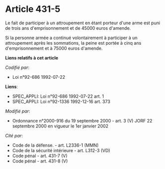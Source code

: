 # Article 431-5

Le fait de participer à un attroupement en étant porteur d'une arme est puni de trois ans d'emprisonnement et de 45000 euros
d'amende.

Si la personne armée a continué volontairement à participer à un attroupement après les sommations, la peine est portée à
cinq ans d'emprisonnement et à 75000 euros d'amende.

**Liens relatifs à cet article**

_Codifié par_:

  - Loi n°92-686 1992-07-22

**Liens**:

  - SPEC_APPLI: Loi n°92-686 1992-07-22 art. 1
  - SPEC_APPLI: Loi n°92-1336 1992-12-16 art. 373

_Modifié par_:

  - Ordonnance n°2000-916 du 19 septembre 2000 - art. 3 (V) JORF 22 septembre 2000 en vigueur le 1er janvier 2002

_Cité par_:

  - Code de la défense. - art. L2336-1 (MMN)
  - Code de la sécurité intérieure - art. L312-3 (VD)
  - Code pénal - art. 431-7 (V)
  - Code pénal - art. 431-8 (V)
